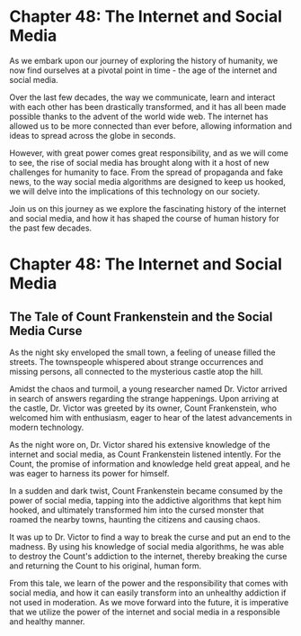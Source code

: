 # Chapter 48: The Internet and Social Media

As we embark upon our journey of exploring the history of humanity, we now find ourselves at a pivotal point in time - the age of the internet and social media. 

Over the last few decades, the way we communicate, learn and interact with each other has been drastically transformed, and it has all been made possible thanks to the advent of the world wide web. The internet has allowed us to be more connected than ever before, allowing information and ideas to spread across the globe in seconds.

However, with great power comes great responsibility, and as we will come to see, the rise of social media has brought along with it a host of new challenges for humanity to face. From the spread of propaganda and fake news, to the way social media algorithms are designed to keep us hooked, we will delve into the implications of this technology on our society.

Join us on this journey as we explore the fascinating history of the internet and social media, and how it has shaped the course of human history for the past few decades.
# Chapter 48: The Internet and Social Media

## The Tale of Count Frankenstein and the Social Media Curse

As the night sky enveloped the small town, a feeling of unease filled the streets. The townspeople whispered about strange occurrences and missing persons, all connected to the mysterious castle atop the hill.


Amidst the chaos and turmoil, a young researcher named Dr. Victor arrived in search of answers regarding the strange happenings. Upon arriving at the castle, Dr. Victor was greeted by its owner, Count Frankenstein, who welcomed him with enthusiasm, eager to hear of the latest advancements in modern technology.

As the night wore on, Dr. Victor shared his extensive knowledge of the internet and social media, as Count Frankenstein listened intently. For the Count, the promise of information and knowledge held great appeal, and he was eager to harness its power for himself.

In a sudden and dark twist, Count Frankenstein became consumed by the power of social media, tapping into the addictive algorithms that kept him hooked, and ultimately transformed him into the cursed monster that roamed the nearby towns, haunting the citizens and causing chaos.

It was up to Dr. Victor to find a way to break the curse and put an end to the madness. By using his knowledge of social media algorithms, he was able to destroy the Count's addiction to the internet, thereby breaking the curse and returning the Count to his original, human form.

From this tale, we learn of the power and the responsibility that comes with social media, and how it can easily transform into an unhealthy addiction if not used in moderation. As we move forward into the future, it is imperative that we utilize the power of the internet and social media in a responsible and healthy manner.